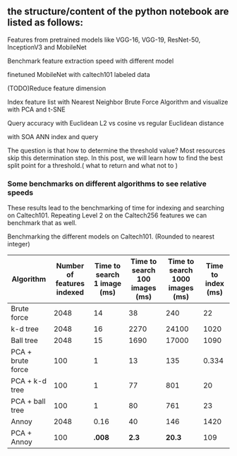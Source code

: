 ## the structure/content of the python notebook are listed as follows:


Features from pretrained models like VGG-16, VGG-19, ResNet-50, InceptionV3 and MobileNet

Benchmark feature extraction speed with different model 

finetuned MobileNet with caltech101 labeled data

(TODO)Reduce feature dimension 

Index feature list with Nearest Neighbor Brute Force Algorithm and visualize with PCA and t-SNE

Query accuracy with Euclidean L2  vs  cosine vs regular Euclidean distance

with SOA ANN index and query

The question is that how to determine the threshold value? Most resources skip this determination step. In this post, we will learn how to find the best split point for a threshold.( what to return and what not to ) 


### Some benchmarks on different algorithms to see relative speeds

These results lead to the benchmarking of time for indexing and searching on Caltech101. Repeating Level 2 on the Caltech256 features we can benchmark that as well. 

Benchmarking the different models on Caltech101. (Rounded to nearest integer)

| Algorithm | Number of features indexed | Time to search 1 image (ms) | Time to search 100 images (ms)  | Time to search 1000 images (ms)  | Time to index (ms)    |
|-------------|----------------------------|------------------------|---------------------------|---|---|
| Brute force | 2048 | 14 | 38 | 240 | 22 | 
| k-d tree | 2048 | 16 | 2270 | 24100 | 1020    |
| Ball tree | 2048 | 15 | 1690 | 17000 | 1090   |
| PCA + brute force | 100 | 1 | 13 | 135 | 0.334   |
| PCA + k-d tree | 100 | 1 | 77 | 801 | 20   |
| PCA + ball tree | 100 | 1 | 80 | 761 |  23   |
| Annoy | 2048 | 0.16 | 40    | 146 | 1420 |
| PCA + Annoy | 100 | **.008** | **2.3**   | **20.3** | 109 | 



